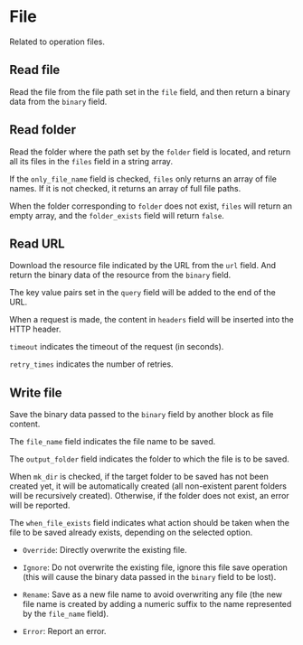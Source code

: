 # File

Related to operation files.

## Read file

Read the file from the file path set in the `file` field, and then return a binary data from the `binary` field.

## Read folder

Read the folder where the path set by the `folder` field is located, and return all its files in the `files` field in a string array.

If the `only_file_name` field is checked, `files` only returns an array of file names. If it is not checked, it returns an array of full file paths.

When the folder corresponding to `folder` does not exist, `files` will return an empty array, and the `folder_exists` field will return `false`.

## Read URL

Download the resource file indicated by the URL from the `url` field. And return the binary data of the resource from the `binary` field.

The key value pairs set in the `query` field will be added to the end of the URL.

When a request is made, the content in `headers` field will be inserted into the HTTP header.

`timeout` indicates the timeout of the request (in seconds).

`retry_times` indicates the number of retries.

## Write file

Save the binary data passed to the `binary` field by another block as file content.

The `file_name` field indicates the file name to be saved.

The `output_folder` field indicates the folder to which the file is to be saved.

When `mk_dir` is checked, if the target folder to be saved has not been created yet, it will be automatically created (all non-existent parent folders will be recursively created). Otherwise, if the folder does not exist, an error will be reported.

The `when_file_exists` field indicates what action should be taken when the file to be saved already exists, depending on the selected option.

- `Override`: Directly overwrite the existing file.

- `Ignore`: Do not overwrite the existing file, ignore this file save operation (this will cause the binary data passed in the `binary` field to be lost).

- `Rename`: Save as a new file name to avoid overwriting any file (the new file name is created by adding a numeric suffix to the name represented by the `file_name` field).

- `Error`: Report an error.